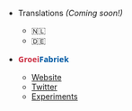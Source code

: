 <!-- _navbar.md -->

* Translations *(Coming soon!)*
  * 🇳🇱
  * 🇩🇪

* <span style="font-family: 'Open Sans'; color:#cc3144;"><strong>Groei</strong></span><span style="font-family: 'Open Sans'; color:#0058a3;"><strong>Fabriek</strong></span>

  * [Website](https://groeifabriek.com/)
  * [Twitter](https://twitter.com/GroeiFabriek1)
  * [Experiments](https://groeifabriek.com/#experiments)